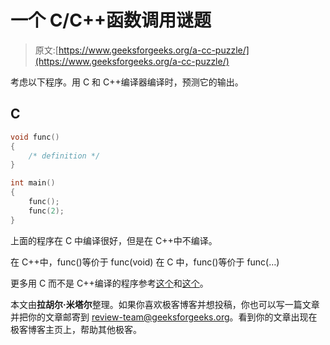# 一个 C/C++函数调用谜题

> 原文:[https://www.geeksforgeeks.org/a-cc-puzzle/](https://www.geeksforgeeks.org/a-cc-puzzle/)

考虑以下程序。用 C 和 C++编译器编译时，预测它的输出。

## C

```cpp
void func()
{
    /* definition */
}

int main()
{
    func();
    func(2);
}
```

上面的程序在 C 中编译很好，但是在 C++中不编译。

在 C++中，func()等价于 func(void)
在 C 中，func()等价于 func(…)

更多用 C 而不是 C++编译的程序参考[这个](https://www.geeksforgeeks.org/difference-int-main-int-mainvoid/)和[这个](https://www.geeksforgeeks.org/write-c-program-wont-compiler-c/)。

本文由**拉胡尔·米塔尔**整理。如果你喜欢极客博客并想投稿，你也可以写一篇文章并把你的文章邮寄到 review-team@geeksforgeeks.org。看到你的文章出现在极客博客主页上，帮助其他极客。